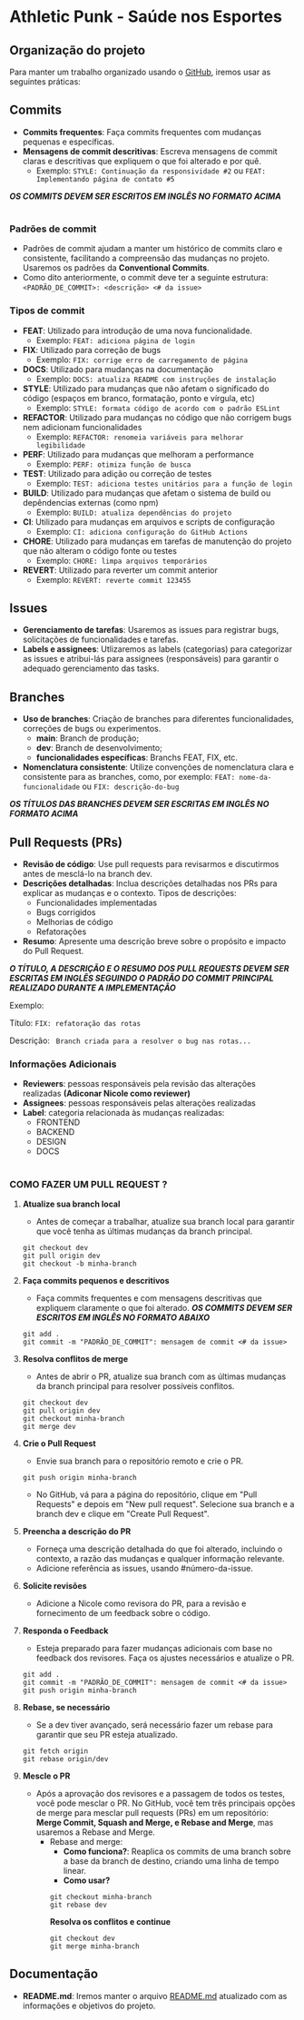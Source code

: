# Athletic Punk - Saúde nos Esportes
## Organização do projeto
Para manter um trabalho organizado usando o [GitHub](https://github.com/), iremos usar as seguintes práticas:

## Commits
- **Commits frequentes**: Faça commits frequentes com mudanças pequenas e específicas.
- **Mensagens de commit descritivas**: Escreva mensagens de commit claras e descritivas que expliquem o que foi alterado e por quê.
    - Exemplo: `STYLE: Continuação da responsividade #2` ou `FEAT: Implementando página de contato #5`

***OS COMMITS DEVEM SER ESCRITOS EM INGLÊS NO FORMATO ACIMA***

#

### Padrões de commit
- Padrões de commit ajudam a manter um histórico de commits claro e consistente, facilitando a compreensão das mudanças no projeto. Usaremos os padrões da **Conventional Commits**.
- Como dito anteriormente, o commit deve ter a seguinte estrutura: `<PADRÃO_DE_COMMIT>: <descrição> <# da issue>`

### Tipos de commit
- **FEAT**: Utilizado para introdução de uma nova funcionalidade.
    - Exemplo: `FEAT: adiciona página de login`
- **FIX**: Utilizado para correção de bugs
    - Exemplo: `FIX: corrige erro de carregamento de página`
- **DOCS**: Utilizado para mudanças na documentação
    - Exemplo: `DOCS: atualiza README com instruções de instalação`
- **STYLE**: Utilizado para mudanças que não afetam o significado do código (espaços em branco, formatação, ponto e vírgula, etc)
    - Exemplo: `STYLE: formata código de acordo com o padrão ESLint`
- **REFACTOR**: Utilizado para mudanças no código que não corrigem bugs nem adicionam funcionalidades
    - Exemplo: `REFACTOR: renomeia variáveis para melhorar legibilidade`
- **PERF**: Utilizado para mudanças que melhoram a performance
    - Exemplo: `PERF: otimiza função de busca`
- **TEST**: Utilizado para adição ou correção de testes
    - Exemplo: `TEST: adiciona testes unitários para a função de login`
- **BUILD**: Utilizado para mudanças que afetam o sistema de build ou depêndencias externas (como npm)
    - Exemplo: `BUILD: atualiza dependências do projeto`
- **CI**: Utilizado para mudanças em arquivos e scripts de configuração
    - Exemplo: `CI: adiciona configuração do GitHub Actions`
- **CHORE**: Utilizado para mudanças em tarefas de manutenção do projeto que não alteram o código fonte ou testes
    - Exemplo: `CHORE: limpa arquivos temporários`
- **REVERT**: Utilizado para reverter um commit anterior
    - Exemplo: `REVERT: reverte commit 123455`


## Issues
- **Gerenciamento de tarefas**: Usaremos as issues para registrar bugs, solicitações de funcionalidades e tarefas.
- **Labels e assignees**: Utlizaremos as labels (categorias) para categorizar as issues e atribui-lás para assignees (responsáveis) para garantir o adequado gerenciamento das tasks.

## Branches
- **Uso de branches**: Criação de branches para diferentes funcionalidades, correções de bugs ou experimentos. 
    - **main**: Branch de produção;
    - **dev**: Branch de desenvolvimento;
    - **funcionalidades específicas**: Branchs FEAT, FIX, etc.
- **Nomenclatura consistente**: Utilize convenções de nomenclatura clara e consistente para as branches, como, por exemplo: `FEAT: nome-da-funcionalidade` ou `FIX: descrição-do-bug`

***OS TÍTULOS DAS BRANCHES DEVEM SER ESCRITAS EM INGLÊS NO FORMATO ACIMA***

## Pull Requests (PRs)
- **Revisão de código**: Use pull requests para revisarmos e discutirmos antes de mesclá-lo na branch dev.
- **Descrições detalhadas**: Inclua descrições detalhadas nos PRs para explicar as mudanças e o contexto. Tipos de descrições:
    - Funcionalidades implementadas
    - Bugs corrigidos
    - Melhorias de código
    - Refatorações
- **Resumo**: Apresente uma descrição breve sobre o propósito e impacto do Pull Request.

***O TÍTULO, A DESCRIÇÃO E O RESUMO DOS PULL REQUESTS DEVEM SER ESCRITAS EM INGLÊS SEGUINDO O PADRÃO DO COMMIT PRINCIPAL REALIZADO DURANTE A IMPLEMENTAÇÃO***

Exemplo: 

Título: `FIX: refatoração das rotas`

Descrição: ` Branch criada para a resolver o bug nas rotas...`

### Informações Adicionais
- **Reviewers**: pessoas responsáveis pela revisão das alterações realizadas **(Adiconar Nicole como reviewer)**
- **Assignees**: pessoas responsáveis pelas alterações realizadas
- **Label**: categoria relacionada às mudanças realizadas:
    - FRONTEND
    - BACKEND
    - DESIGN
    - DOCS

#

### COMO FAZER UM PULL REQUEST ?
1. **Atualize sua branch local**
    - Antes de começar a trabalhar, atualize sua branch local para garantir que você tenha as últimas mudanças da branch principal.
    ```
    git checkout dev
    git pull origin dev
    git checkout -b minha-branch
    ```
2. **Faça commits pequenos e descritivos**
    - Faça commits frequentes e com mensagens descritivas que expliquem claramente o que foi alterado.
    ***OS COMMITS DEVEM SER ESCRITOS EM INGLÊS NO FORMATO ABAIXO***
    ```
    git add .
    git commit -m "PADRÃO_DE_COMMIT": mensagem de commit <# da issue>
    ```

3. **Resolva conflitos de merge**
    - Antes de abrir o PR, atualize sua branch com as últimas mudanças da branch principal para resolver possíveis conflitos.
    ```
    git checkout dev
    git pull origin dev
    git checkout minha-branch
    git merge dev
    ```

4. **Crie o Pull Request**
    - Envie sua branch para o repositório remoto e crie o PR.
    ```
    git push origin minha-branch
    ```
    - No GitHub, vá para a página do repositório, clique em "Pull Requests" e depois em "New pull request". Selecione sua branch e a branch dev e clique em "Create Pull Request".

5. **Preencha a descrição do PR**
    - Forneça uma descrição detalhada do que foi alterado, incluindo o contexto, a razão das mudanças e qualquer informação relevante.
    - Adicione referência as issues, usando #número-da-issue.

6. **Solicite revisões**
    - Adicione a Nicole como revisora do PR, para a revisão e fornecimento de um feedback sobre o código.

7. **Responda o Feedback**
    - Esteja preparado para fazer mudanças adicionais com base no feedback dos revisores. Faça os ajustes necessários e atualize o PR.
    ```
    git add .
    git commit -m "PADRÃO_DE_COMMIT": mensagem de commit <# da issue>
    git push origin minha-branch
    ```

8. **Rebase, se necessário**
    - Se a dev tiver avançado, será necessário fazer um rebase para garantir que seu PR esteja atualizado.
    ```
    git fetch origin
    git rebase origin/dev
    ```

9. **Mescle o PR**
    - Após a aprovação dos revisores e a passagem de todos os testes, você pode mesclar o PR. No GitHub, você tem três principais opções de merge para mesclar pull requests (PRs) em um repositório: **Merge Commit, Squash and Merge, e Rebase and Merge**, mas usaremos a Rebase and Merge.
        - Rebase and merge:
            - **Como funciona?**: Reaplica os commits de uma branch sobre a base da branch de destino, criando uma linha de tempo linear.
            - **Como usar?**
            ```
            git checkout minha-branch
            git rebase dev
            ```
            **Resolva os conflitos e continue**
            ```
            git checkout dev
            git merge minha-branch
            ```

## Documentação
- **README.md**: Iremos manter o arquivo [README.md](./profile/README.md) atualizado com as informações e objetivos do projeto.
